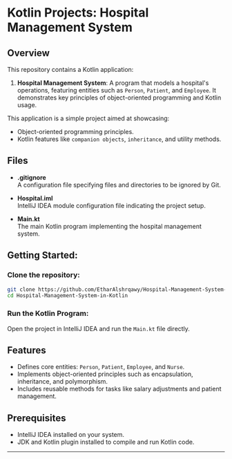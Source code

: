 # Kotlin Projects: Hospital Management System

## Overview

This repository contains a Kotlin application:

1. **Hospital Management System**: A program that models a hospital's operations, featuring entities such as `Person`, `Patient`, and `Employee`. It demonstrates key principles of object-oriented programming and Kotlin usage.

This application is a simple project aimed at showcasing:
- Object-oriented programming principles.
- Kotlin features like `companion objects`, `inheritance`, and utility methods.

## Files

- **.gitignore**  
  A configuration file specifying files and directories to be ignored by Git.

- **Hospital.iml**  
  IntelliJ IDEA module configuration file indicating the project setup.

- **Main.kt**  
  The main Kotlin program implementing the hospital management system.

## Getting Started:
### Clone the repository:

```bash
git clone https://github.com/EtharAlshrqawy/Hospital-Management-System-in-Kotlin.git
cd Hospital-Management-System-in-Kotlin
```

### Run the Kotlin Program:

Open the project in IntelliJ IDEA and run the `Main.kt` file directly.

## Features
- Defines core entities: `Person`, `Patient`, `Employee`, and `Nurse`.
- Implements object-oriented principles such as encapsulation, inheritance, and polymorphism.
- Includes reusable methods for tasks like salary adjustments and patient management.

## Prerequisites
- IntelliJ IDEA installed on your system.
- JDK and Kotlin plugin installed to compile and run Kotlin code.

---
